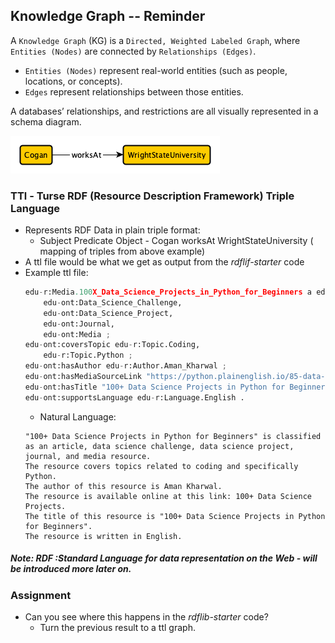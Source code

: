 ## **Knowledge Graph** -- Reminder
A `Knowledge Graph` (KG) is a `Directed, Weighted Labeled Graph`, where `Entities (Nodes)` are connected by `Relationships (Edges)`.
* `Entities (Nodes)` represent real-world entities (such as people, locations, or concepts).
* `Edges` represent relationships between those entities.
  
A databases’ relationships, and restrictions are all visually represented in a schema diagram. 

![KG Example](../../pngs/KG-example.png)


### TTl - Turse RDF (Resource Description Framework) Triple Language

* Represents RDF Data in plain triple format:
    * Subject Predicate Object - Cogan worksAt WrightStateUniversity ( mapping of triples from above example)
* A ttl file would be what we get as output from the _rdflif-starter_ code
* Example ttl file:
    ```python
    edu-r:Media.100X_Data_Science_Projects_in_Python_for_Beginners a edu-ont:Article,
        edu-ont:Data_Science_Challenge,
        edu-ont:Data_Science_Project,
        edu-ont:Journal,
        edu-ont:Media ;
    edu-ont:coversTopic edu-r:Topic.Coding,
        edu-r:Topic.Python ;
    edu-ont:hasAuthor edu-r:Author.Aman_Kharwal ;
    edu-ont:hasMediaSourceLink "https://python.plainenglish.io/85-data-science-projects-c03c8750599e"^^xsd:string ;
    edu-ont:hasTitle "100+ Data Science Projects in Python for Beginners"^^xsd:string ;
    edu-ont:supportsLanguage edu-r:Language.English .
    ```
    * Natural Language:
    ```
    "100+ Data Science Projects in Python for Beginners" is classified as an article, data science challenge, data science project, journal, and media resource.
    The resource covers topics related to coding and specifically Python.
    The author of this resource is Aman Kharwal.
    The resource is available online at this link: 100+ Data Science Projects.
    The title of this resource is "100+ Data Science Projects in Python for Beginners".
    The resource is written in English.

    ```
##### Note: RDF :Standard Language for data representation on the Web - will be introduced more later on.

### Assignment

* Can you see where this happens in the _rdflib-starter_ code?
    * Turn the previous result to a ttl graph.

